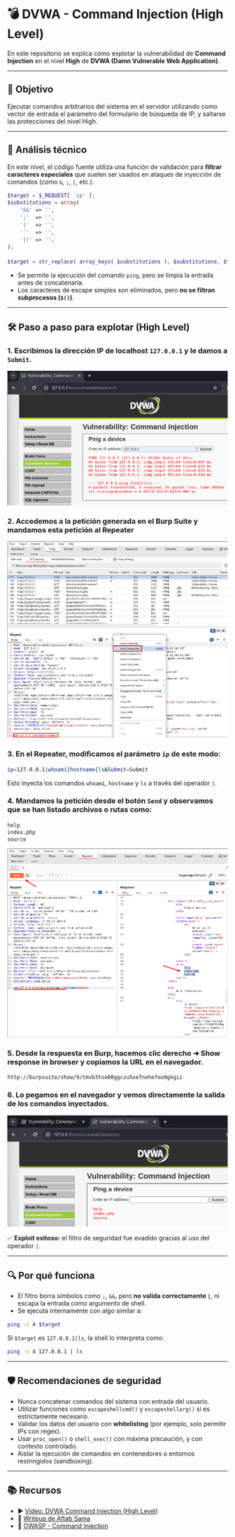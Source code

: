 # 💣 DVWA - Command Injection (High Level)

En este repositorio se explica cómo explotar  la vulnerabilidad de **Command Injection** en el nivel **High** de **DVWA (Damn Vulnerable Web Application)**.

---

## 🎯 Objetivo

Ejecutar comandos arbitrarios del sistema en el servidor utilizando como vector de entrada el parámetro del formulario de búsqueda de IP, y saltarse las protecciones del nivel High.

---

## 🧠 Análisis técnico

En este nivel, el código fuente utiliza una función de validación para **filtrar caracteres especiales** que suelen ser usados en ataques de inyección de comandos (como `&`, `;`, `|`, etc.).

```php
$target = $_REQUEST[ 'ip' ];
$substitutions = array(
    '&&' => '',
    ';'  => '',
    '|'  => '',
    '`'  => '',
    '||' => '',
);

$target = str_replace( array_keys( $substitutions ), $substitutions, $target );
```

- Se permite la ejecución del comando `ping`, pero se limpia la entrada antes de concatenarla.
- Los caracteres de escape simples son eliminados, pero **no se filtran subprocesos (`$()`)**.

---

## 🛠 Paso a paso para explotar (High Level)

### 1. Escribimos la dirección IP de localhost `127.0.0.1` y le damos a `Submit`.

![Ping_127.0.0.1](assets/CI_Ping.png) 

### 2. Accedemos a la petición generada en el **Burp Suite** y mandamos esta petición al **Repeater**

![BurpSuite_Repeater](assets/CI_BurpSuite.png) 

### 3. En el **Repeater**, modificamos el parámetro `ip` de este modo:

```bash
ip=127.0.0.1|whoami|hostname|ls&Submit=Submit
```
Esto inyecta los comandos `whoami`, `hostname` y `ls` a través del operador `|`.

### 4. Mandamos la petición desde el botón `Send` y observamos que se han listado archivos o rutas como:
```
help
index.php
source
```

![Repeater_Comando](assets/CI_RepeaterComando.png) 

### 5. Desde la respuesta en Burp, hacemos clic derecho ➜ **Show response in browser** y copiamos la URL en el navegador.
```
http://burpsuite/show/9/tmvb3too00ggczu5xefnohefoo9gkgiz
```

### 6. Lo pegamos en el navegador y vemos directamente la salida de los comandos inyectados.

![Resultado](assets/CI_Resultado.png) 

✅ **Exploit exitoso:** el filtro de seguridad fue evadido gracias al uso del operador `|`.

---

## 🔍 Por qué funciona

- El filtro borra símbolos como `;`, `&&`, pero **no valida correctamente `|`**, ni escapa la entrada como argumento de shell.
- Se ejecuta internamente con algo similar a:

```bash
ping -c 4 $target
```

Si `$target` es `127.0.0.1|ls`, la shell lo interpreta como:

```bash
ping -c 4 127.0.0.1 | ls
```

---

## 🛡️ Recomendaciones de seguridad

- Nunca concatenar comandos del sistema con entrada del usuario.
- Utilizar funciones como `escapeshellcmd()` y `escapeshellarg()` si es estrictamente necesario.
- Validar los datos del usuario con **whitelisting** (por ejemplo, solo permitir IPs con regex).
- Usar `proc_open()` o `shell_exec()` con máxima precaución, y con contexto controlado.
- Aislar la ejecución de comandos en contenedores o entornos restringidos (sandboxing).

---

## 📚 Recursos

- ▶️ [Vídeo: DVWA Command Injection (High Level)](https://www.youtube.com/watch?v=WiqRvlN_UIU&list=PLHUKi1UlEgOJLPSFZaFKMoexpM6qhOb4Q&index=4)
- 📝 [Writeup de Aftab Sama](https://aftabsama.com/writeups/dvwa/command-injection/)
- 📖 [OWASP - Command Injection](https://owasp.org/www-community/attacks/Command_Injection)
